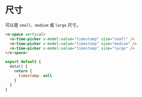 # 尺寸

可以是 `small`、`medium` 或 `large` 尺寸。

```html
<n-space vertical>
  <n-time-picker v-model:value="timestamp" size="small" />
  <n-time-picker v-model:value="timestamp" size="medium" />
  <n-time-picker v-model:value="timestamp" size="large" />
</n-space>
```

```js
export default {
  data() {
    return {
      timestamp: null
    }
  }
}
```
